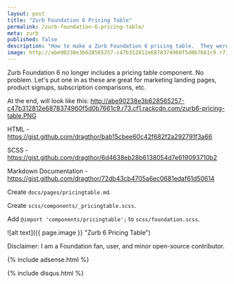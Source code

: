```yaml
---
layout: post
title: "Zurb Foundation 6 Pricing Table"
permalink: /zurb-foundation-6-pricing-table/
meta: zurb
published: false
description: "How to make a Zurb Foundation 6 pricing table.  They were removed from Zurb Foundation 5."
image: http://abe90238e3b628565257-c47b312812e6878374960f5d0b7661c9.r73.cf1.rackcdn.com/zurb-6.png
---
```

Zurb Foundation 6 no longer includes a pricing table component.  No problem.  Let's put one in as these are great for marketing landing pages, product signups, subscription comparisons, etc.



At the end, will look like this: http://abe90238e3b628565257-c47b312812e6878374960f5d0b7661c9.r73.cf1.rackcdn.com/zurb6-pricing-table.PNG

HTML - https://gist.github.com/dragthor/bab15cbee60c42f682f2a292791f3a66

SCSS - https://gist.github.com/dragthor/6d4638eb28b6138054d7e619093710b2

Markdown Documentation - https://gist.github.com/dragthor/72db43cb4705a6ec0681edaf61d50614

Create `docs/pages/pricingtable.md`.

Create `scss/components/_pricingtable.scss`.

Add `@import 'components/pricingtable';` to `scss/foundation.scss`.


![alt text]({{ page.image }} "Zurb 6 Pricing Table")

Disclaimer: I am a Foundation fan, user, and minor open-source contributor.

{% include adsense.html %}

{% include disqus.html %}
